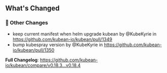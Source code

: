 <!-- Release notes generated using configuration in .github/release.yml at v0.18.4 -->

## What's Changed
### 🔨 Other Changes
* keep current manifest when helm upgrade kubean by @KubeKyrie in https://github.com/kubean-io/kubean/pull/1349
* bump kubespray version by @KubeKyrie in https://github.com/kubean-io/kubean/pull/1350


**Full Changelog**: https://github.com/kubean-io/kubean/compare/v0.18.3...v0.18.4
